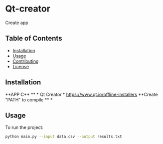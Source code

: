 # Qt-creator
Create app
## Table of Contents

*   [Installation](#installation)
*   [Usage](#usage)
*   [Contributing](#contributing)
*   [License](#license)

## Installation

  **APP C++ **
    *   Qt Creator
    *   https://www.qt.io/offline-installers
  **Create "PATH" to compile **
    *    

## Usage

To run the project:

```bash
python main.py --input data.csv --output results.txt
